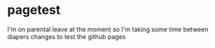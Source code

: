 # pagetest
I'm on parental leave at the moment so I'm taking some time between diapers changes to test the github pages
